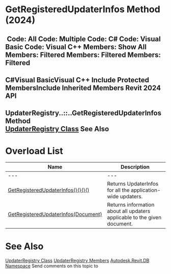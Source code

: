 # GetRegisteredUpdaterInfos Method (2024)

﻿
 Code: All Code: Multiple Code: C# Code: Visual Basic Code: Visual C++  Members: Show All Members: Filtered Members: Filtered Members: Filtered   
---  
C#Visual BasicVisual C++
Include Protected MembersInclude Inherited Members
Revit 2024 API  
---  
UpdaterRegistry..::..GetRegisteredUpdaterInfos Method   
[UpdaterRegistry Class](4f24f516-5274-1420-f255-458c0af5d318.md "UpdaterRegistry Class") See Also  
---  
# Overload List
| Name | Description |
| --- | --- |
| --- | --- | --- |
| [GetRegisteredUpdaterInfos()()()()](1cf828fd-f6f4-56cd-c428-b957fcf912ff.md "GetRegisteredUpdaterInfos Method") | Returns UpdaterInfos for all the application-wide updaters. |
| [GetRegisteredUpdaterInfos(Document)](cfbf287a-a972-238e-def6-9c8cc6640db9.md "GetRegisteredUpdaterInfos Method \(Document\)") | Returns information about all updaters applicable to the given document. |

# See Also
[UpdaterRegistry Class](4f24f516-5274-1420-f255-458c0af5d318.md "UpdaterRegistry Class")
[UpdaterRegistry Members](824f2c8a-1f99-72be-4661-b613f0330bb3.md "UpdaterRegistry Members")
[Autodesk.Revit.DB Namespace](87546ba7-461b-c646-cbb1-2cb8f5bff8b2.md "Autodesk.Revit.DB Namespace")
Send comments on this topic to 